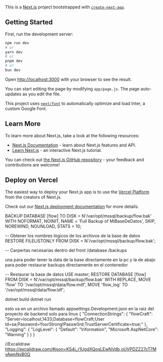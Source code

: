 This is a [Next.js](https://nextjs.org/) project bootstrapped with [`create-next-app`](https://github.com/vercel/next.js/tree/canary/packages/create-next-app).

## Getting Started

First, run the development server:

```bash
npm run dev
# or
yarn dev
# or
pnpm dev
# or
bun dev
```

Open [http://localhost:3000](http://localhost:3000) with your browser to see the result.

You can start editing the page by modifying `app/page.js`. The page auto-updates as you edit the file.

This project uses [`next/font`](https://nextjs.org/docs/basic-features/font-optimization) to automatically optimize and load Inter, a custom Google Font.

## Learn More

To learn more about Next.js, take a look at the following resources:

- [Next.js Documentation](https://nextjs.org/docs) - learn about Next.js features and API.
- [Learn Next.js](https://nextjs.org/learn) - an interactive Next.js tutorial.

You can check out [the Next.js GitHub repository](https://github.com/vercel/next.js/) - your feedback and contributions are welcome!

## Deploy on Vercel

The easiest way to deploy your Next.js app is to use the [Vercel Platform](https://vercel.com/new?utm_medium=default-template&filter=next.js&utm_source=create-next-app&utm_campaign=create-next-app-readme) from the creators of Next.js.

Check out our [Next.js deployment documentation](https://nextjs.org/docs/deployment) for more details.

BACKUP DATABASE [flow]
TO DISK = N'/var/opt/mssql/backup/flow.bak'
WITH NOFORMAT, NOINIT, NAME = 'Full Backup of MiBaseDeDatos', SKIP, NOREWIND, NOUNLOAD, STATS = 10;

-- Obtener los nombres lógicos de los archivos de la base de datos
RESTORE FILELISTONLY
FROM DISK = N'/var/opt/mssql/backup/flow.bak';

-- Carpertas necesarias dentro del front
/database
/backups

una para poder tener la data de la base directamente en la pc
y la de abajo para poder restaurar backups directamente en el contenedor

-- Restaurar la base de datos
USE master;
RESTORE DATABASE [flow]
FROM DISK = N'/var/opt/mssql/backup/flow.bak'
WITH REPLACE,
MOVE 'flow' TO '/var/opt/mssql/data/flow.mdf',
MOVE 'flow_log' TO '/var/opt/mssql/data/flow.ldf';

dotnet build
dotnet run

esto va en un archivo llamado appsettings.Development.json
en la raiz del proyecto de backend solo para linux
{
"ConnectionStrings": {
"flowCraft": "Server=localhost,1433;Database=flowCraft;User Id=sa;Password=YourStrong!Passw0rd;TrustServerCertificate=true;"
},
"Logging": {
"LogLevel": {
"Default": "Information",
"Microsoft.AspNetCore": "Warning"
}
}
}

//Excalidraw
https://excalidraw.com/#json=KS4i_r1UgdXQosLEwNVdb,oUVPDZZ27cT7MvAwpNxB0Q
